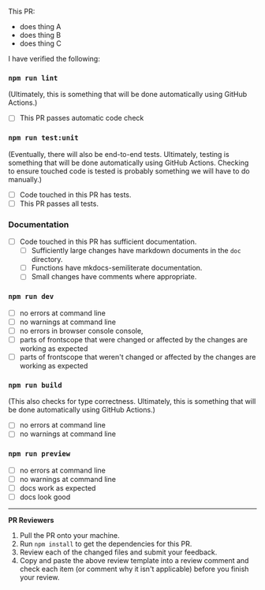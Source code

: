This PR:

-   does thing A
-   does thing B
-   does thing C

I have verified the following:

### `npm run lint`

(Ultimately, this is something that will be done automatically using GitHub
Actions.)

-   [ ] This PR passes automatic code check

### `npm run test:unit`

(Eventually, there will also be end-to-end tests. Ultimately, testing is
something that will be done automatically using GitHub Actions. Checking to
ensure touched code is tested is probably something we will have to do
manually.)

-   [ ] Code touched in this PR has tests.
-   [ ] This PR passes all tests.

### Documentation

-   [ ] Code touched in this PR has sufficient documentation.
    -   [ ] Sufficiently large changes have markdown documents in the `doc`
            directory.
    -   [ ] Functions have mkdocs-semiliterate documentation.
    -   [ ] Small changes have comments where appropriate.

### `npm run dev`

-   [ ] no errors at command line
-   [ ] no warnings at command line
-   [ ] no errors in browser console console,
-   [ ] parts of frontscope that were changed or affected by the changes are
        working as expected
-   [ ] parts of frontscope that weren't changed or affected by the changes
        are working as expected

### `npm run build`

(This also checks for type correctness. Ultimately, this is something that
will be done automatically using GitHub Actions.)

-   [ ] no errors at command line
-   [ ] no warnings at command line

### `npm run preview`

-   [ ] no errors at command line
-   [ ] no warnings at command line
-   [ ] docs work as expected
-   [ ] docs look good

<hr/>

**PR Reviewers**

1. Pull the PR onto your machine.
2. Run `npm install` to get the dependencies for this PR.
3. Review each of the changed files and submit your feedback.
4. Copy and paste the above review template into a review comment and check
   each item (or comment why it isn't applicable) before you finish your
   review.
